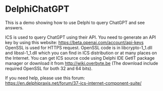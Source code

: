 # DelphiChatGPT
This is a demo showing how to use Delphi to query ChatGPT and see answers.

ICS is used to query ChatGPT using their API.
You need to generate an API key by using this website: https://beta.openai.com/account/api-keys
OpenSSL is used for HTTPS request. OpenSSL code is in libcrypto-1_1.dll and libssl-1_1.dll which you can find in ICS distribution or at many places on the Internet.
You can get ICS source code using Delphi IDE GetIT package manager or download it from http://wiki.overbyte.be (The download include required OpenSSL for both 32 and 64 bits).

If you need help, please use this forum: https://en.delphipraxis.net/forum/37-ics-internet-component-suite/

